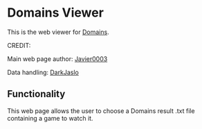 # Domains Viewer

<p>

   This is the web viewer for [Domains](https://github.com/DarkJaslo/Domains). 
   
   CREDIT:

   Main web page author: [Javier0003](https://github.com/Javier0003)

   Data handling: [DarkJaslo](https://github.com/DarkJaslo)
</p>

## Functionality

<p>
   This web page allows the user to choose a Domains result .txt file containing a game to watch it. 
</p>